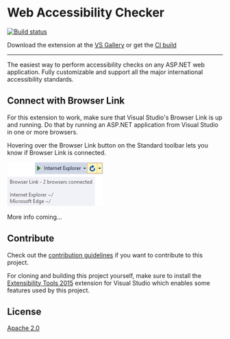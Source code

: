 # Web Accessibility Checker

[![Build status](https://ci.appveyor.com/api/projects/status/q0xapaawd7mfxfby?svg=true)](https://ci.appveyor.com/project/madskristensen/webaccessibilitychecker)

Download the extension at the
[VS Gallery](https://visualstudiogallery.msdn.microsoft.com/46eef4d9-045b-4596-bd7f-eee980bb5450)
or get the
[CI build](http://vsixgallery.com/extension/25a79d25-0fff-4748-afaa-3a67ed116bc9/)

------------------------------------------

The easiest way to perform accessibility checks
on any ASP.NET web application. Fully customizable
and support all the major international accessibility standards.

## Connect with Browser Link

For this extension to work, make sure that Visual Studio's
Browser Link is up and running. Do that by running an
ASP.NET application from Visual Studio in one or more
browsers.

Hovering over the Browser Link button on the Standard
toolbar lets you know if Browser Link is connected.

![Browser Link Tooltip](art/browser-link-tooltip.png)

More info coming...

## Contribute
Check out the [contribution guidelines](.github/CONTRIBUTING.md)
if you want to contribute to this project.

For cloning and building this project yourself, make sure 
to install the
[Extensibility Tools 2015](https://visualstudiogallery.msdn.microsoft.com/ab39a092-1343-46e2-b0f1-6a3f91155aa6)
extension for Visual Studio which enables some features
used by this project.

## License
[Apache 2.0](LICENSE) 
